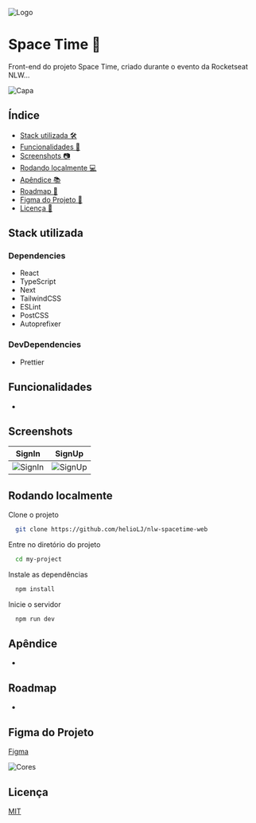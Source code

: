 ![Logo](https://i.imgur.com/790tOQp.png)


# Space Time 🌌


Front-end do projeto Space Time, criado durante o evento da Rocketseat NLW...

![Capa](https://i.imgur.com/3nByqxF.png)


## Índice

- [Stack utilizada 🛠️](#stack-utilizada)
- [Funcionalidades 🚀](#funcionalidades)
- [Screenshots 📷](#screenshots)
- [Rodando localmente 💻](#rodando-localmente)
- [Apêndice 📚](#apêndice)
- [Roadmap 🚗](#roadmap)
- [Figma do Projeto 🎨](#figma-do-projeto)
- [Licença 📜](#licença)


## Stack utilizada

### Dependencies

- React
- TypeScript
- Next
- TailwindCSS
- ESLint
- PostCSS
- Autoprefixer

### DevDependencies

- Prettier


## Funcionalidades


-


## Screenshots


| SignIn      | SignUp     |
| ------------- | ------------- |
| <img alt="SignIn" src="https://i.imgur.com/LjRWRe5.png"> | <img alt="SignUp" src="https://i.imgur.com/IMahAmI.png"> |


## Rodando localmente


Clone o projeto

```bash
  git clone https://github.com/helioLJ/nlw-spacetime-web
```

Entre no diretório do projeto

```bash
  cd my-project
```

Instale as dependências

```bash
  npm install
```

Inicie o servidor

```bash
  npm run dev
```


## Apêndice


-


## Roadmap


- 


## Figma do Projeto


[Figma](https://www.figma.com/community/file/1240070456276424762)

![Cores](https://i.imgur.com/TWetZZx.png)


## Licença


[MIT](./LICENSE)